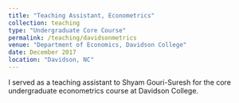 ```yaml
---
title: "Teaching Assistant, Econometrics"
collection: teaching
type: "Undergraduate Core Course"
permalink: /teaching/davidsonmetrics
venue: "Department of Economics, Davidson College"
date: December 2017
location: "Davidson, NC"
---
```


I served as a teaching assistant to Shyam Gouri-Suresh for the core undergraduate econometrics course at Davidson College.
